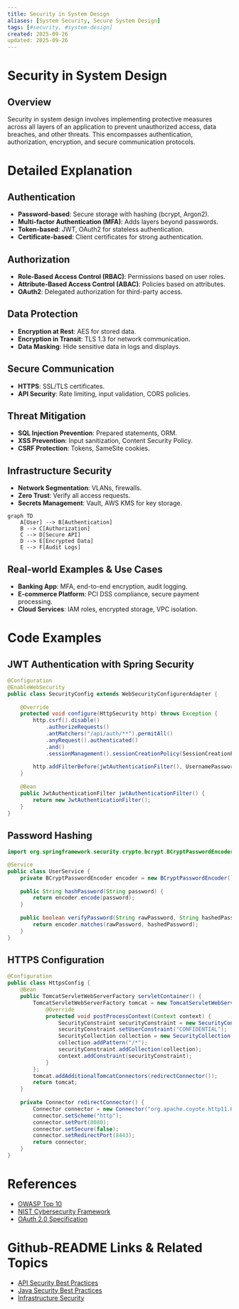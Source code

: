 ```yaml
---
title: Security in System Design
aliases: [System Security, Secure System Design]
tags: [#security, #system-design]
created: 2025-09-26
updated: 2025-09-26
---
```


# Security in System Design

## Overview

Security in system design involves implementing protective measures across all layers of an application to prevent unauthorized access, data breaches, and other threats. This encompasses authentication, authorization, encryption, and secure communication protocols.

# Detailed Explanation

## Authentication
- **Password-based**: Secure storage with hashing (bcrypt, Argon2).
- **Multi-factor Authentication (MFA)**: Adds layers beyond passwords.
- **Token-based**: JWT, OAuth2 for stateless authentication.
- **Certificate-based**: Client certificates for strong authentication.

## Authorization
- **Role-Based Access Control (RBAC)**: Permissions based on user roles.
- **Attribute-Based Access Control (ABAC)**: Policies based on attributes.
- **OAuth2**: Delegated authorization for third-party access.

## Data Protection
- **Encryption at Rest**: AES for stored data.
- **Encryption in Transit**: TLS 1.3 for network communication.
- **Data Masking**: Hide sensitive data in logs and displays.

## Secure Communication
- **HTTPS**: SSL/TLS certificates.
- **API Security**: Rate limiting, input validation, CORS policies.

## Threat Mitigation
- **SQL Injection Prevention**: Prepared statements, ORM.
- **XSS Prevention**: Input sanitization, Content Security Policy.
- **CSRF Protection**: Tokens, SameSite cookies.

## Infrastructure Security
- **Network Segmentation**: VLANs, firewalls.
- **Zero Trust**: Verify all access requests.
- **Secrets Management**: Vault, AWS KMS for key storage.

```mermaid
graph TD
    A[User] --> B[Authentication]
    B --> C[Authorization]
    C --> D[Secure API]
    D --> E[Encrypted Data]
    E --> F[Audit Logs]
```

## Real-world Examples & Use Cases

- **Banking App**: MFA, end-to-end encryption, audit logging.
- **E-commerce Platform**: PCI DSS compliance, secure payment processing.
- **Cloud Services**: IAM roles, encrypted storage, VPC isolation.

# Code Examples

## JWT Authentication with Spring Security
```java
@Configuration
@EnableWebSecurity
public class SecurityConfig extends WebSecurityConfigurerAdapter {
    
    @Override
    protected void configure(HttpSecurity http) throws Exception {
        http.csrf().disable()
            .authorizeRequests()
            .antMatchers("/api/auth/**").permitAll()
            .anyRequest().authenticated()
            .and()
            .sessionManagement().sessionCreationPolicy(SessionCreationPolicy.STATELESS);
        
        http.addFilterBefore(jwtAuthenticationFilter(), UsernamePasswordAuthenticationFilter.class);
    }
    
    @Bean
    public JwtAuthenticationFilter jwtAuthenticationFilter() {
        return new JwtAuthenticationFilter();
    }
}
```

## Password Hashing
```java
import org.springframework.security.crypto.bcrypt.BCryptPasswordEncoder;

@Service
public class UserService {
    private BCryptPasswordEncoder encoder = new BCryptPasswordEncoder();
    
    public String hashPassword(String password) {
        return encoder.encode(password);
    }
    
    public boolean verifyPassword(String rawPassword, String hashedPassword) {
        return encoder.matches(rawPassword, hashedPassword);
    }
}
```

## HTTPS Configuration
```java
@Configuration
public class HttpsConfig {
    @Bean
    public TomcatServletWebServerFactory servletContainer() {
        TomcatServletWebServerFactory tomcat = new TomcatServletWebServerFactory() {
            @Override
            protected void postProcessContext(Context context) {
                SecurityConstraint securityConstraint = new SecurityConstraint();
                securityConstraint.setUserConstraint("CONFIDENTIAL");
                SecurityCollection collection = new SecurityCollection();
                collection.addPattern("/*");
                securityConstraint.addCollection(collection);
                context.addConstraint(securityConstraint);
            }
        };
        tomcat.addAdditionalTomcatConnectors(redirectConnector());
        return tomcat;
    }
    
    private Connector redirectConnector() {
        Connector connector = new Connector("org.apache.coyote.http11.Http11NioProtocol");
        connector.setScheme("http");
        connector.setPort(8080);
        connector.setSecure(false);
        connector.setRedirectPort(8443);
        return connector;
    }
}
```

# References

- [OWASP Top 10](https://owasp.org/www-project-top-ten/)
- [NIST Cybersecurity Framework](https://www.nist.gov/cyberframework)
- [OAuth 2.0 Specification](https://tools.ietf.org/html/rfc6749)

# Github-README Links & Related Topics

- [API Security Best Practices](../api-security-best-practices/README.md)
- [Java Security Best Practices](../java-security-best-practices/README.md)
- [Infrastructure Security](../infrastructure-security/README.md)